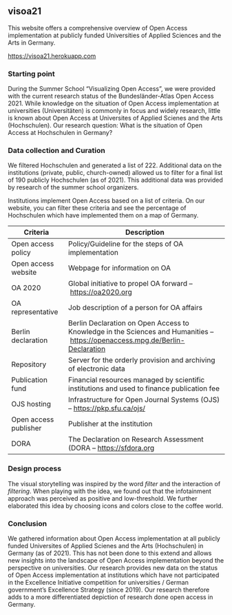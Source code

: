 ## visoa21
This website offers a comprehensive overview of Open Access implementation at publicly funded Universities of Applied Sciences and the Arts in Germany. 

https://visoa21.herokuapp.com

### Starting point

During the Summer School “Visualizing Open Access”, we were provided with the current research status of the Bundesländer-Atlas Open Access 2021. While knowledge on the situation of Open Access implementation at universities (Universitäten) is commonly in focus and widely research, little is known about Open Access at Universites of Applied Scienes and the Arts (Hochschulen). Our research question: What is the situation of Open Access at Hochschulen in Germany? 

### Data collection and Curation

We filtered Hochschulen and generated a list of 222. Additional data on the institutions (private, public, church-owned) allowed us to filter for a final list of 190 publicly Hochschulen (as of 2021). This additional data was provided by research of the summer school organizers. 

Institutions implement Open Access based on a list of criteria. On our website, you can filter these criteria and see the percentage of Hochschulen which have implemented them on a map of Germany. 

| Criteria              | Description                                                                                                                   |
|-----------------------|-------------------------------------------------------------------------------------------------------------------------------|
| Open access policy    | Policy/Guideline for the steps of OA implementation                                                                           |
| Open access website   | Webpage for information on OA                                                                                                 |
| OA 2020               | Global initiative to propel OA forward – https://oa2020.org                                                                   |
| OA representative     | Job description of a person for OA affairs                                                                                    |
| Berlin declaration    | Berlin Declaration on Open Access to Knowledge in the Sciences and Humanities – https://openaccess.mpg.de/Berlin-Declaration  |
| Repository            | Server for the orderly provision and archiving of electronic data	                                                            |
| Publication fund      | Financial resources managed by scientific institutions and used to finance publication fee                                    |
| OJS hosting           | Infrastructure for Open Journal Systems (OJS) – https://pkp.sfu.ca/ojs/                                                       |
| Open access publisher | Publisher at the institution                                                                                                  |
| DORA                  | The Declaration on Research Assessment (DORA – https://sfdora.org                                                             |

### Design process

The visual storytelling was inspired by the word *filter* and the interaction of *filtering*. When playing with the idea, we found out that the infotainment approach was perceived as positive and low-threshold. We further elaborated this idea by choosing icons and colors close to the coffee world.

### Conclusion 

We gathered information about Open Access implementation at all publicly funded Universites of Applied Scienes and the Arts (Hochschulen) in Germany (as of 2021). This has not been done to this extend and allows new insights into the landscape of Open Access implementation beyond the perspective on universities. Our research provides new data on the status of Open Access implementation at institutions which have not participated in the Excellence Initiative competition for universities / German government’s Excellence Strategy (since 2019). Our research therefore adds to a more differentiated depiction of research done open access in Germany. 
